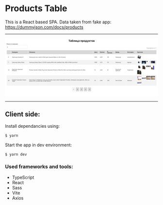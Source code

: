# Products Table

This is a React based SPA.
Data taken from fake app: https://dummyjson.com/docs/products

---

![design](readme-assets/1.JPG)

---

## Client side:

Install dependancies using:

```sh
$ yarn
```

Start the app in dev environment:

```sh
$ yarn dev
```

### Used frameworks and tools:

- TypeScript
- React
- Sass
- Vite
- Axios
